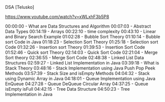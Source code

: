 DSA [Telusko]

https://www.youtube.com/watch?v=xWLxhF3b5P8

00:00:00  -  What are Data Structures and Algorithm
00:07:03  -  Abstract Data Types
00:14:19  -  Arrays
00:22:10  -  time complexity
00:43:10  -  Linear and Binary Search Example
01:02:28  -  Bubble Sort Theory
01:10:14  -  Bubble sort Code in Java
01:18:23  -  Selection Sort Theory
01:25:18  -  Selection sort Code
01:32:26  -  Insertion sort Theory
01:39:53  -  Insertion Sort Code
01:52:46  -  Quick sort Theory
02:14:03  -  Quick Sort Code
02:21:04  -  Merge Sort theory
02:36:55  -  Merge Sort Code
02:48:38  -  Linked List  Data Structures
02:59:27  -  Linked List Implementation in Java
03:39:18  -  What is Stack  Theory
03:48:16  -  Stack Implementation using Java Push Pop Peek Methods
03:57:39  -  Stack Size and isEmpty Methods
04:04:32  -  Stack using Dynamic Array in Java
04:18:01  -  Queue Implementation using Java  EnQueue
04:27:28  -  Queue DeQueue Circular Array
04:37:25  -  Queue  isEmpty  isFull
04:42:15  -  Tree Data Structure
04:50:23  -  Tree Implementation in Java 